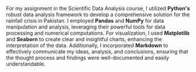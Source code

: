 For my assignment in the Scientific Data Analysis course, I utilized **Python's** robust data analysis framework to develop a comprehensive solution for the rainfall crisis in Pakistan. I employed **Pandas** and **NumPy** for data manipulation and analysis, leveraging their powerful tools for data processing and numerical computations. For visualization, I used **Matplotlib** and **Seaborn** to create clear and insightful charts, enhancing the interpretation of the data. Additionally, I incorporated **Markdown** to effectively communicate my ideas, analysis, and conclusions, ensuring that the thought process and findings were well-documented and easily understandable. 
